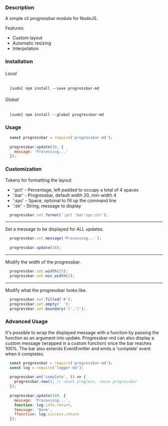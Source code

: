 ### Description

A simple cli progressbar module for NodeJS.

Features:
  - Custom layout
  - Automatic resizing
  - Interpolation
  
### Installation

###### Local

```
  [sudo] npm install --save progressbar-md
```

###### Global

```
  [sudo] npm install --global progressbar-md
```

### Usage

```javascript
  const progressbar = require('progressbar-md');
  
  progressbar.update(10, {
    message: 'Processing...'
  });
```

### Customization


Tokens for formatting the layout:
  - ':pct' - Percentage, left padded to occupy a total of 4 spaces
  - ':bar' - Progressbar, default width 20, min-width 4
  - ':spc' - Space, optional to fill up the command line
  - ':str' - String, message to display
  
```javascript
  progressbar.set.format(':pct :bar:spc:str');
```

---

Set a message to be displayed for ALL updates.

```javascript
  progressbar.set.message('Processing...');
  
  progressbar.update(10);
```

---

Modify the width of the progressbar.

```javascript
  progressbar.set.width(25);
  progressbar.set.min_width(2);
```

---

Modify what the progressbar looks like.

```javascript
  progressbar.set.filled('#');
  progressbar.set.empty(' ');
  progressbar.set.boundary('[',']');
```

### Advanced Usage

It's possible to wrap the displayed message with a function by passing the function as an argument into update. Progressbar-md can also display a custom message (wrapped in a custom function) once the bar reaches 100%. The bar also extends EventEmitter and emits a 'complete' event when it completes.

```javascript
  const progressbar = require('progressbar-md');
  const log = require('logger-md');
  
  progressbar.on('complete', () => {
    progressbar.new(); // reset progress, reuse progressbar
  });
  
  progressbar.update(100, {
    message: 'Processing...',
    function: log.info.return,
    fmessage: 'Done',
    ffunction: log.success.return
  });
```


